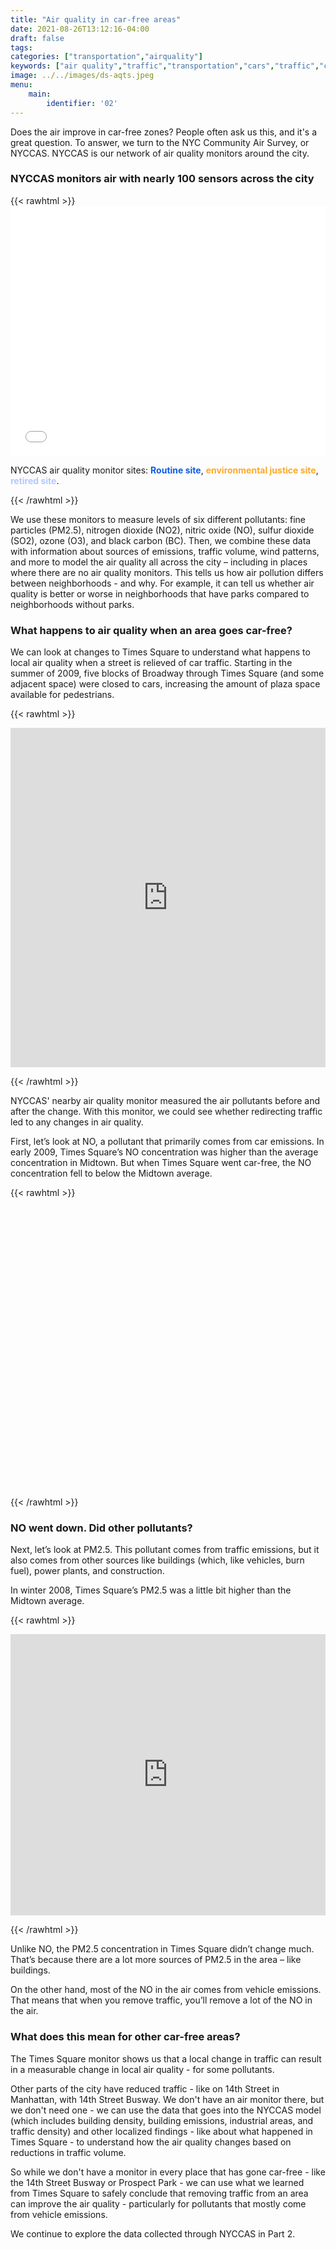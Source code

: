 ```yaml
---
title: "Air quality in car-free areas"
date: 2021-08-26T13:12:16-04:00
draft: false
tags: 
categories: ["transportation","airquality"]
keywords: ["air quality","traffic","transportation","cars","traffic","car-free","carfree","pedestrians","cycling","bikes","biking","pollution","air pollution", "lungs","breathing"]
image: ../../images/ds-aqts.jpeg
menu:
    main:
        identifier: '02'
---
```


Does the air improve in car-free zones? People often ask us this, and it's a great question. To answer, we turn to the NYC Community Air Survey, or NYCCAS. NYCCAS is our network of air quality monitors around the city.

 ### NYCCAS monitors air with nearly 100 sensors across the city
 {{< rawhtml >}}
    <iframe  width="100%" height="400" frameborder="0" scrolling="no" marginheight="0"
    marginwidth="0" title="NYCCAS Sites"
    src="//nycdohmh.maps.arcgis.com/apps/Embed/index.html?webmap=414f6c00466e456a9b8b994017cfc728&extent=-74.4827,40.5223,-73.5962,40.9116&home=true&zoom=true&previewImage=false&scale=true&disable_scroll=false&theme=light"></iframe>
    <div class="mb-4">NYCCAS air quality monitor sites: <span style="font-weight:bold;color:#0F5DE2">Routine
    site</span>, <span style="font-weight:bold;color:#FDA928;">environmental justice
    site</span>, <span style="font-weight:bold;color:#B4C8FD;">retired site</span>.</div>

{{< /rawhtml >}}

We use these monitors to measure levels of six different pollutants: fine particles (PM2.5), nitrogen dioxide (NO2), nitric oxide (NO), sulfur dioxide (SO2), ozone (O3), and black carbon (BC). Then, we combine these data with information about sources of emissions, traffic volume, wind patterns, and more to model the air quality all across the city – including in places where there are no air quality monitors. This tells us how air pollution differs between neighborhoods - and why. For example, it can tell us whether air quality is better or worse in neighborhoods that have parks compared to neighborhoods without parks.

### What happens to air quality when an area goes car-free?
We can look at changes to Times Square to understand what happens to local air quality when a street is relieved of car traffic. Starting in the summer of 2009, five blocks of Broadway through Times Square (and some adjacent space) were closed to cars, increasing the amount of plaza space available for pedestrians.

 {{< rawhtml >}}
<iframe title="Times Square: more space for pedestrians, less for cars"
aria-label="Locator Maps" id="datawrapper-chart-Rnsgj"
src="https://datawrapper.dwcdn.net/Rnsgj/4/" scrolling="no" frameborder="0"
style="width: 0; min-width: 100% !important; border: none;" height="543"></iframe>
<script
type="text/javascript">!function () { "use strict"; window.addEventListener("message", function (a) { if (void 0 !== a.data["datawrapper-height"]) for (var e in a.data["datawrapper-height"]) { var t = document.getElementById("datawrapper-chart-" + e) || document.querySelector("iframe[src*='" + e + "']"); t && (t.style.height = a.data["datawrapper-height"][e] + "px") } }) }();</script>

{{< /rawhtml >}}

NYCCAS' nearby air quality monitor measured the air pollutants before and after the change. With this monitor, we could see whether redirecting traffic led to any changes in air quality.

First, let’s look at NO, a pollutant that primarily comes from car emissions. In early 2009, Times Square’s NO concentration was higher than the average concentration in Midtown. But when Times Square went car-free, the NO concentration fell to below the Midtown average.

 {{< rawhtml >}}
<iframe title="Nitric Oxide in a car-free Times Square"
aria-label="Interactive line chart" id="datawrapper-chart-Un0yG"
src="https://datawrapper.dwcdn.net/Un0yG/1/" scrolling="no" frameborder="0"
style="width: 0; min-width: 100% !important; border: none;" height="450"></iframe>
<script type="text/javascript">!function () { "use strict"; window.addEventListener("message", (function (a) { if (void 0 !== a.data["datawrapper-height"]) for (var e in a.data["datawrapper-height"]) { var t = document.getElementById("datawrapper-chart-" + e) || document.querySelector("iframe[src*='" + e + "']"); t && (t.style.height = a.data["datawrapper-height"][e] + "px") } })) }();
</script>

{{< /rawhtml >}}

### NO went down. Did other pollutants?
Next, let’s look at PM2.5. This pollutant comes from traffic emissions, but it also comes from other sources like buildings (which, like vehicles, burn fuel), power plants, and construction.

In winter 2008, Times Square’s PM2.5 was a little bit higher than the Midtown average.

 {{< rawhtml >}}
<iframe title="PM2.5 in a car-free Times Square" aria-label="Interactive line chart"
id="datawrapper-chart-xBWEn" src="https://datawrapper.dwcdn.net/xBWEn/1/"
scrolling="no" frameborder="0"
style="width: 0; min-width: 100% !important; border: none;" height="450"></iframe>
<script type="text/javascript">!function () { "use strict"; window.addEventListener("message", (function (a) { if (void 0 !== a.data["datawrapper-height"]) for (var e in a.data["datawrapper-height"]) { var t = document.getElementById("datawrapper-chart-" + e) || document.querySelector("iframe[src*='" + e + "']"); t && (t.style.height = a.data["datawrapper-height"][e] + "px") } })) }();
</script>

{{< /rawhtml >}}

Unlike NO, the PM2.5 concentration in Times Square didn’t change much. That’s because there are a lot more sources of PM2.5 in the area – like buildings.

On the other hand, most of the NO in the air comes from vehicle emissions. That means that when you remove traffic, you’ll remove a lot of the NO in the air.

### What does this mean for other car-free areas?
The Times Square monitor shows us that a local change in traffic can result in a measurable change in local air quality - for some pollutants.

Other parts of the city have reduced traffic - like on 14th Street in Manhattan, with 14th Street Busway. We don't have an air monitor there, but we don't need one - we can use the data that goes into the NYCCAS model (which includes building density, building emissions, industrial areas, and traffic density) and other localized findings - like about what happened in Times Square - to understand how the air quality changes based on reductions in traffic volume.

So while we don't have a monitor in every place that has gone car-free - like the 14th Street Busway or Prospect Park - we can use what we learned from Times Square to safely conclude that removing traffic from an area can improve the air quality - particularly for pollutants that mostly come from vehicle emissions.

We continue to explore the data collected through NYCCAS in Part 2.